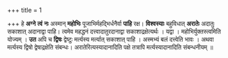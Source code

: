 +++
title = 1

+++
हे **अग्ने** **त्वं** **नः** अस्मान् **महोभिः** पूजाभिर्महद्भिर्धनैर्वा **पाहि** रक्ष। **विश्वस्याः** बहुविधात् **अरातेः** अदातुः सकाशात् अदानाद्वा पाहि। त्वमेव महद्धनं दत्त्वादातुरदानाद्वा सकाशाद्रक्षेत्यर्थः । यद्वा । महोभिर्युक्तस्त्वमिति योज्यम् । **उत** अपि च **द्विषः** द्वेष्टुः मर्त्यस्य मर्त्यात् सकाशात् पाहि । अस्मभ्यं बलं दत्त्वेति भावः । अथवा मर्त्यस्य द्विषो द्वेषाद्रक्षेति संबन्धः। अरातेरित्यस्यादानादिति पक्षे तत्रापि मर्त्यस्यादानादिति संबन्धनीयम् ॥